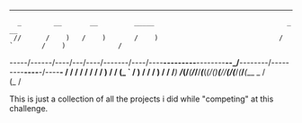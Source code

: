 
____________________________________________________________________________________________________________
      _        __       __         _____                                 _          __                      
     //      /    )   /    )       /    )                              /  `       /    )             /      
-----/------/----/---/----/-------/----/----__---------__--------__--_/__--------/---------__----__-/----__-
    /      /    /   /    /       /    /   /   ) /   / (_ `     /   ) /          /        /   ) /   /   /___)
___/______(____/___(____/_______/____/___(___(_(___/_(__)_____(___/_/__________(____/___(___/_(___/___(___ _
                                                  /                                                         
                                              (_ /                                                                      
                                                                                                                    

This is just a collection of all the projects i did while "competing" at this challenge. 
